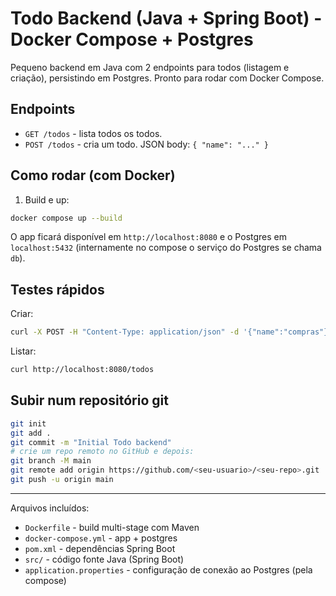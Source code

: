 # Todo Backend (Java + Spring Boot) - Docker Compose + Postgres

Pequeno backend em Java com 2 endpoints para todos (listagem e criação), persistindo em Postgres. Pronto para rodar com Docker Compose.

## Endpoints
- `GET /todos` - lista todos os todos.
- `POST /todos` - cria um todo. JSON body: `{ "name": "..." }`

## Como rodar (com Docker)
1. Build e up:
```bash
docker compose up --build
```
O app ficará disponível em `http://localhost:8080` e o Postgres em `localhost:5432` (internamente no compose o serviço do Postgres se chama `db`).

## Testes rápidos
Criar:
```bash
curl -X POST -H "Content-Type: application/json" -d '{"name":"compras"}' http://localhost:8080/todos
```
Listar:
```bash
curl http://localhost:8080/todos
```

## Subir num repositório git
```bash
git init
git add .
git commit -m "Initial Todo backend"
# crie um repo remoto no GitHub e depois:
git branch -M main
git remote add origin https://github.com/<seu-usuario>/<seu-repo>.git
git push -u origin main
```

---
Arquivos incluídos:
- `Dockerfile` - build multi-stage com Maven
- `docker-compose.yml` - app + postgres
- `pom.xml` - dependências Spring Boot
- `src/` - código fonte Java (Spring Boot)
- `application.properties` - configuração de conexão ao Postgres (pela compose)
